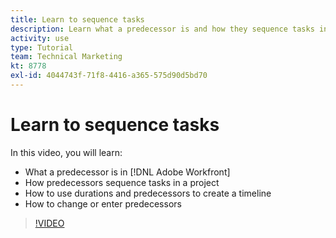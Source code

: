 ```yaml
---
title: Learn to sequence tasks
description: Learn what a predecessor is and how they sequence tasks in a project. Then learn to use durations and predecessors to create a timeline.
activity: use
type: Tutorial
team: Technical Marketing
kt: 8778
exl-id: 4044743f-71f8-4416-a365-575d90d5bd70
---
```

# Learn to sequence tasks

In this video, you will learn:

* What a predecessor is in [!DNL Adobe Workfront]
* How predecessors sequence tasks in a project
* How to use durations and predecessors to create a timeline
* How to change or enter predecessors

>[!VIDEO](https://video.tv.adobe.com/v/335091/?quality=12)

<!---
Learn more urls
There’s a lot more you can learn about predecessors, such as dependency type and lag. [!DNL Workfront] recommends getting the basics down first, then pulling those other features into your project planning. If you’re curious, here are some articles about additional functionality.
Overview of task predecessors
Create predecessor relationships by chaining tasks
Creating a predecessor relationship on the task list
Overview of lag types
Overview of task dependency types
--->
